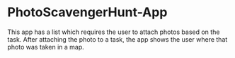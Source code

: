# PhotoScavengerHunt-App
This app has a list which requires the user to attach photos based on the task. After attaching the photo to a task, the app shows the user where that photo was taken in a map.
